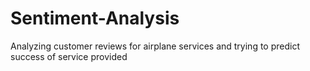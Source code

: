 # Sentiment-Analysis
Analyzing customer reviews for airplane services and trying to predict success of service provided
